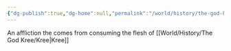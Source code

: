 ```yaml
---
{"dg-publish":true,"dg-home":null,"permalink":"/world/history/the-god-kree/madness-of-kree/","dgPassFrontmatter":true}
---
```



An affliction the comes from consuming the flesh of [[World/History/The God Kree/Kree\|Kree]] 